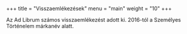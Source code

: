 +++
title = "Visszaemlékezések"
menu = "main"
weight = "10"
+++

Az Ad Librum számos visszaemlékezést adott ki. 2016-tól a Személyes Történelem márkanév alatt.
